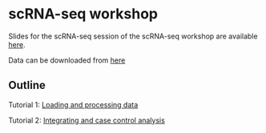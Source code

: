 # scRNA-seq workshop
Slides for the scRNA-seq session of the scRNA-seq workshop are available [here](docs/Single-cell-RNA-seq_slides.pdf).

Data can be downloaded from [here](https://www.dropbox.com/sh/wbvbo3ole1nokh3/AABFLQyFiWq0EM9cKoSTvNOma?dl=0)

## Outline 
Tutorial 1: [Loading and processing data](bin/pbmc_tutorial.md) 

Tutorial 2: [Integrating and case control analysis](bin/integration_tutorial.md)
